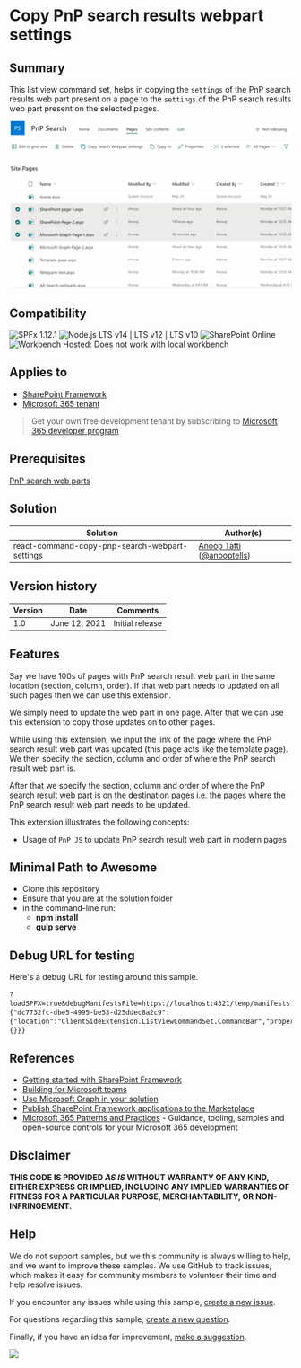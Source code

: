 # Copy PnP search results webpart settings

## Summary

This list view command set, helps in copying the `settings` of the PnP search results web part present on a page to the `settings` of the  PnP search results web part present on the selected pages.

![Copy PnP Search Results settings](./assets/copy_pnp_search_results_settings.gif)


## Compatibility

![SPFx 1.12.1](https://img.shields.io/badge/SPFx-1.12.1-green.svg)
![Node.js LTS v14 | LTS v12 | LTS v10](https://img.shields.io/badge/Node.js-LTS%20v14%20%7C%20LTS%20v12%20%7C%20LTS%20v10-green.svg) 
![SharePoint Online](https://img.shields.io/badge/SharePoint-Online-yellow.svg)
![Workbench Hosted: Does not work with local workbench](https://img.shields.io/badge/Workbench-Hosted-yellow.svg "Does not work with local workbench")


## Applies to

- [SharePoint Framework](https://aka.ms/spfx)
- [Microsoft 365 tenant](https://docs.microsoft.com/en-us/sharepoint/dev/spfx/set-up-your-developer-tenant)

> Get your own free development tenant by subscribing to [Microsoft 365 developer program](http://aka.ms/o365devprogram)

## Prerequisites

[PnP search web parts](https://microsoft-search.github.io/pnp-modern-search/)

## Solution

Solution|Author(s)
--------|---------
react-command-copy-pnp-search-webpart-settings | [Anoop Tatti](https://github.com/anoopt) ([@anooptells](https://twitter.com/anooptells))

## Version history

Version|Date|Comments
-------|----|--------
1.0|June 12, 2021|Initial release


## Features

Say we have 100s of pages with PnP search result web part in the same location (section, column, order). If that web part needs to updated on all such pages then we can use this extension.

We simply need to update the web part in one page. After that we can use this extension to copy those updates on to other pages.

While using this extension, we input the link of the page where the PnP search result web part was updated (this page acts like the template page). We then specify the section, column and order of where the PnP search result web part is. 

After that we specify the section, column and order of where the PnP search result web part is on the destination pages i.e. the pages where the PnP search result web part needs to be updated.

This extension illustrates the following concepts:

- Usage of `PnP JS` to update PnP search result web part in modern pages


## Minimal Path to Awesome

- Clone this repository
- Ensure that you are at the solution folder
- in the command-line run:
  - **npm install**
  - **gulp serve**

## Debug URL for testing

Here's a debug URL for testing around this sample. 

```
?loadSPFX=true&debugManifestsFile=https://localhost:4321/temp/manifests.js&customActions={"dc7732fc-dbe5-4995-be53-d25ddec8a2c9":{"location":"ClientSideExtension.ListViewCommandSet.CommandBar","properties":{}}}
```

## References

- [Getting started with SharePoint Framework](https://docs.microsoft.com/en-us/sharepoint/dev/spfx/set-up-your-developer-tenant)
- [Building for Microsoft teams](https://docs.microsoft.com/en-us/sharepoint/dev/spfx/build-for-teams-overview)
- [Use Microsoft Graph in your solution](https://docs.microsoft.com/en-us/sharepoint/dev/spfx/web-parts/get-started/using-microsoft-graph-apis)
- [Publish SharePoint Framework applications to the Marketplace](https://docs.microsoft.com/en-us/sharepoint/dev/spfx/publish-to-marketplace-overview)
- [Microsoft 365 Patterns and Practices](https://aka.ms/m365pnp) - Guidance, tooling, samples and open-source controls for your Microsoft 365 development


## Disclaimer
**THIS CODE IS PROVIDED *AS IS* WITHOUT WARRANTY OF ANY KIND, EITHER EXPRESS OR IMPLIED, INCLUDING ANY IMPLIED WARRANTIES OF FITNESS FOR A PARTICULAR PURPOSE, MERCHANTABILITY, OR NON-INFRINGEMENT.**

## Help

We do not support samples, but we this community is always willing to help, and we want to improve these samples. We use GitHub to track issues, which makes it easy for  community members to volunteer their time and help resolve issues.

If you encounter any issues while using this sample, [create a new issue](https://github.com/pnp/sp-dev-fx-extensions/issues/new?assignees=&labels=Needs%3A+Triage+%3Amag%3A%2Ctype%3Abug-suspected&template=bug-report.yml&sample=react-command-copy-pnp-search-webpart-settings&authors=@anoopt&title=react-command-copy-pnp-search-webpart-settings%20-%20).

For questions regarding this sample, [create a new question](https://github.com/pnp/sp-dev-fx-extensions/issues/new?assignees=&labels=Needs%3A+Triage+%3Amag%3A%2Ctype%3Abug-suspected&template=question.yml&sample=react-command-copy-pnp-search-webpart-settings&authors=@anoopt&title=react-command-copy-pnp-search-webpart-settings%20-%20).

Finally, if you have an idea for improvement, [make a suggestion](https://github.com/pnp/sp-dev-fx-extensions/issues/new?assignees=&labels=Needs%3A+Triage+%3Amag%3A%2Ctype%3Abug-suspected&template=suggestion.yml&sample=react-command-copy-pnp-search-webpart-settings&authors=@anoopt&title=react-command-copy-pnp-search-webpart-settings%20-%20).


<img src="https://telemetry.sharepointpnp.com/sp-dev-fx-extensions/samples/react-command-copy-pnp-search-webpart-settings" />